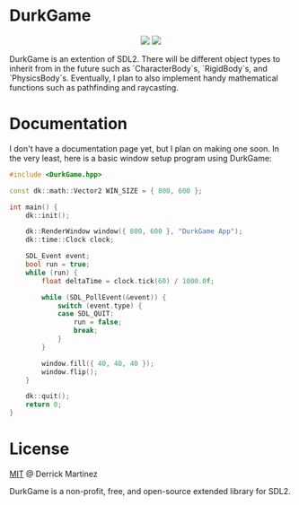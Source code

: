 # DurkGame
<p align="center">
  <img src="https://img.shields.io/badge/license-MIT-blue.svg">
  <a href="https://app.codacy.com/gh/durkisneer1/DurkGame/dashboard?utm_source=gh&utm_medium=referral&utm_content=&utm_campaign=Badge_grade"><img src="https://app.codacy.com/project/badge/Grade/17028e01d32f4441be4bd5e37edb94ce"/></a>
</p>
DurkGame is an extention of SDL2. There will be different object types to inherit from in the future such as `CharacterBody`s, `RigidBody`s, and `PhysicsBody`s. Eventually, I plan to also implement handy mathematical functions such as pathfinding and raycasting.

# Documentation
I don't have a documentation page yet, but I plan on making one soon.
In the very least, here is a basic window setup program using DurkGame:
```c++
#include <DurkGame.hpp>

const dk::math::Vector2 WIN_SIZE = { 800, 600 };

int main() {
	dk::init();

	dk::RenderWindow window({ 800, 600 }, "DurkGame App");
	dk::time::Clock clock;

	SDL_Event event;
	bool run = true;
	while (run) {
		float deltaTime = clock.tick(60) / 1000.0f;

		while (SDL_PollEvent(&event)) {
			switch (event.type) {
			case SDL_QUIT:
				run = false;
				break;
			}
		}

		window.fill({ 40, 40, 40 });
		window.flip();
	}

	dk::quit();
	return 0;
}
```

# License
[MIT](LICENSE) @ Derrick Martinez

DurkGame is a non-profit, free, and open-source extended library for SDL2.
